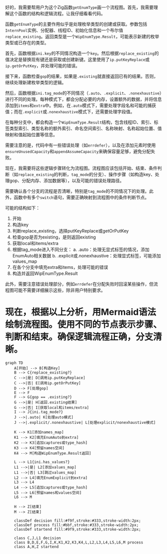 好的，我需要帮用户为这个Zig函数`getEnumType`画一个流程图。首先，我需要理解这个函数的结构和逻辑流程。让我仔细看看代码。

函数`getEnumType`的主要作用似乎是处理枚举类型的创建或获取。参数包括`InternPool`实例、分配器、线程ID、初始化信息和一个布尔值`replace_existing`。返回类型是一个`WipEnumType.Result`，可能表示新建的枚举类型或已存在的类型。

首先，函数根据`ini.key`的不同情况构造一个`key`。然后根据`replace_existing`的值决定是替换现有键还是获取或创建新键。这里使用了`ip.putKeyReplace`或`ip.getOrPutKey`，并处理可能的错误。

接下来，函数检查`gop`的结果，如果是`.existing`就直接返回已有的结果。否则，继续处理新建枚举类型的逻辑。

然后，函数根据`ini.tag_mode`的不同情况（`.auto`、`.explicit`、`.nonexhaustive`）进行不同的处理。每种模式下，都会分配必要的内存，设置额外的数据，并将信息添加到`items`和`extra`中。例如，在`.auto`模式下，需要处理字段名和可能的捕获值；而在`.explicit`或`.nonexhaustive`模式下，还需要处理字段值。

在每种分支中，都会构造一个`WipEnumType.Result`结构，包含线程ID、索引、标签类型索引、类型名称的额外索引、命名空间索引、名称映射、名称起始位置、值映射和值起始位置等信息。

需要注意的是，代码中有一些错误处理（如`errdefer`），以及在添加元素时使用`ensureUnusedCapacity`和`appendAssumeCapacity`来确保容量足够，避免分配失败。

现在，我需要将这些逻辑步骤转化为流程图。流程图应该包括开始、结束、条件判断（如`replace_existing`的判断，`tag_mode`的分支）、操作步骤（如构造key、处理gop、分配内存、添加数据等），以及可能的错误处理路径。

需要确认各个分支的流程是否清晰，特别是`tag_mode`的不同情况下的处理。此外，函数中有多个`switch`语句，需要正确映射到流程图中的条件判断节点。

可能的结构如下：
1. 开始
2. 构造key
3. 判断replace_existing，选择putKeyReplace或getOrPutKey
4. 检查gop是否为existing，是则返回existing
5. 获取local和items/extra
6. 根据tag_mode进入不同分支：
   a. .auto：处理无显式标签的情况，添加EnumAuto相关数据
   b. .explicit或.nonexhaustive：处理显式标签，可能添加values_map
7. 在各个分支中填充extra和items，处理可能的错误
8. 构造并返回WipEnumType.Result

此外，需要注意错误处理部分，例如`errdefer`在分配失败时回滚某些操作，但流程图可能不需要详细展示这些，除非用户特别要求。

现在，根据以上分析，用Mermaid语法绘制流程图。使用不同的节点表示步骤、判断和结束。确保逻辑流程正确，分支清晰。
================================================
```mermaid
graph TD
    A[开始] --> B[构造Key]
    B --> C{replace_existing?}
    C -->|是| D[调用ip.putKeyReplace]
    C -->|否| E[调用ip.getOrPutKey]
    D --> F[处理gop]
    E --> F
    F --> G{gop == .existing?}
    G -->|是| H[返回.existing结果]
    G -->|否| I[获取local和items/extra]
    I --> J{ini.tag_mode?}
    J -->|.auto| K[处理auto模式]
    J -->|.explicit/.nonexhaustive| L[处理explicit/nonexhaustive模式]
    
    K --> K1[添加names_map]
    K1 --> K2[填充EnumAuto到extra]
    K2 --> K3[追加captures或type_hash]
    K3 --> K4[预留names空间]
    K4 --> M[构造WipEnumType.Result返回]
    
    L --> L1{ini.has_values?}
    L1 -->|是| L2[添加values_map]
    L1 -->|否| L3[跳过values_map]
    L2 --> L4[填充EnumExplicit到extra]
    L3 --> L4
    L4 --> L5[追加captures或type_hash]
    L5 --> L6[预留names和values空间]
    L6 --> M
    
    H --> Z[结束]
    M --> Z[结束]
    
    classDef decision fill:#f9f,stroke:#333,stroke-width:2px;
    classDef process fill:#bbf,stroke:#333,stroke-width:2px;
    classDef startend fill:#9f9,stroke:#333,stroke-width:2px;
    
    class C,J,L1 decision
    class B,D,E,F,G,I,K,K1,K2,K3,K4,L,L2,L3,L4,L5,L6,M process
    class A,H,Z startend
```